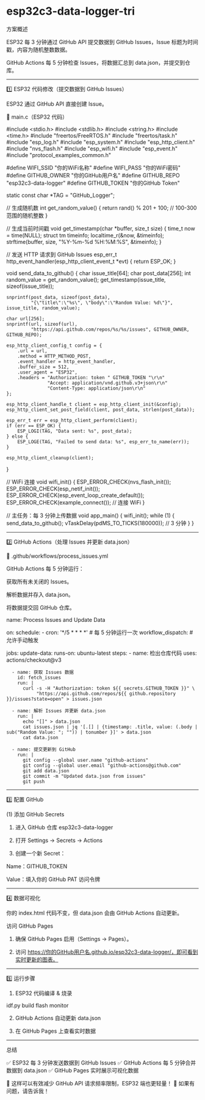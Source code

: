 # esp32c3-data-logger-tri
方案概述

ESP32 每 3 分钟通过 GitHub API 提交数据到 GitHub Issues，Issue 标题为时间戳，内容为随机整数数据。

GitHub Actions 每 5 分钟检查 Issues，将数据汇总到 data.json，并提交到仓库。



---

1️⃣ ESP32 代码修改（提交数据到 GitHub Issues）

ESP32 通过 GitHub API 直接创建 Issue。

📌 main.c（ESP32 代码）

#include <stdio.h>
#include <stdlib.h>
#include <string.h>
#include <time.h>
#include "freertos/FreeRTOS.h"
#include "freertos/task.h"
#include "esp_log.h"
#include "esp_system.h"
#include "esp_http_client.h"
#include "nvs_flash.h"
#include "esp_wifi.h"
#include "esp_event.h"
#include "protocol_examples_common.h"

#define WIFI_SSID "你的WiFi名称"
#define WIFI_PASS "你的WiFi密码"
#define GITHUB_OWNER "你的GitHub用户名"
#define GITHUB_REPO "esp32c3-data-logger"
#define GITHUB_TOKEN "你的GitHub Token"

static const char *TAG = "GitHub_Logger";

// 生成随机数
int get_random_value() {
    return rand() % 201 + 100; // 100-300 范围的随机整数
}

// 生成当前时间戳
void get_timestamp(char *buffer, size_t size) {
    time_t now = time(NULL);
    struct tm timeinfo;
    localtime_r(&now, &timeinfo);
    strftime(buffer, size, "%Y-%m-%d %H:%M:%S", &timeinfo);
}

// 发送 HTTP 请求到 GitHub Issues
esp_err_t http_event_handler(esp_http_client_event_t *evt) {
    return ESP_OK;
}

void send_data_to_github() {
    char issue_title[64];
    char post_data[256];
    int random_value = get_random_value();
    get_timestamp(issue_title, sizeof(issue_title));

    snprintf(post_data, sizeof(post_data),
             "{\"title\":\"%s\", \"body\":\"Random Value: %d\"}", issue_title, random_value);

    char url[256];
    snprintf(url, sizeof(url),
             "https://api.github.com/repos/%s/%s/issues", GITHUB_OWNER, GITHUB_REPO);

    esp_http_client_config_t config = {
        .url = url,
        .method = HTTP_METHOD_POST,
        .event_handler = http_event_handler,
        .buffer_size = 512,
        .user_agent = "ESP32",
        .headers = "Authorization: token " GITHUB_TOKEN "\r\n"
                   "Accept: application/vnd.github.v3+json\r\n"
                   "Content-Type: application/json\r\n"
    };

    esp_http_client_handle_t client = esp_http_client_init(&config);
    esp_http_client_set_post_field(client, post_data, strlen(post_data));

    esp_err_t err = esp_http_client_perform(client);
    if (err == ESP_OK) {
        ESP_LOGI(TAG, "Data sent: %s", post_data);
    } else {
        ESP_LOGE(TAG, "Failed to send data: %s", esp_err_to_name(err));
    }

    esp_http_client_cleanup(client);
}

// WiFi 连接
void wifi_init() {
    ESP_ERROR_CHECK(nvs_flash_init());
    ESP_ERROR_CHECK(esp_netif_init());
    ESP_ERROR_CHECK(esp_event_loop_create_default());
    ESP_ERROR_CHECK(example_connect()); // 连接 WiFi
}

// 主任务：每 3 分钟上传数据
void app_main() {
    wifi_init();
    while (1) {
        send_data_to_github();
        vTaskDelay(pdMS_TO_TICKS(180000)); // 3 分钟
    }
}


---

2️⃣ GitHub Actions（处理 Issues 并更新 data.json）

📌 .github/workflows/process_issues.yml

GitHub Actions 每 5 分钟运行：

获取所有未关闭的 Issues。

解析数据并存入 data.json。

将数据提交回 GitHub 仓库。


name: Process Issues and Update Data

on:
  schedule:
    - cron: '*/5 * * * *'  # 每 5 分钟运行一次
  workflow_dispatch:  # 允许手动触发

jobs:
  update-data:
    runs-on: ubuntu-latest
    steps:
      - name: 检出仓库代码
        uses: actions/checkout@v3

      - name: 获取 Issues 数据
        id: fetch_issues
        run: |
          curl -s -H "Authorization: token ${{ secrets.GITHUB_TOKEN }}" \
               "https://api.github.com/repos/${{ github.repository }}/issues?state=open" > issues.json

      - name: 解析 Issues 并更新 data.json
        run: |
          echo "[]" > data.json
          cat issues.json | jq '[.[] | {timestamp: .title, value: (.body | sub("Random Value: "; "")) | tonumber }]' > data.json
          cat data.json

      - name: 提交更新到 GitHub
        run: |
          git config --global user.name "github-actions"
          git config --global user.email "github-actions@github.com"
          git add data.json
          git commit -m "Updated data.json from issues"
          git push


---

3️⃣ 配置 GitHub

(1) 添加 GitHub Secrets

1. 进入 GitHub 仓库 esp32c3-data-logger


2. 打开 Settings → Secrets → Actions


3. 创建一个新 Secret：

Name：GITHUB_TOKEN

Value：填入你的 GitHub PAT 访问令牌





---

4️⃣ 数据可视化

你的 index.html 代码不变，但 data.json 会由 GitHub Actions 自动更新。

访问 GitHub Pages

1. 确保 GitHub Pages 启用（Settings → Pages）。


2. 访问 https://你的GitHub用户名.github.io/esp32c3-data-logger/，即可看到实时更新的图表。




---

5️⃣ 运行步骤

1. ESP32 代码编译 & 烧录



idf.py build flash monitor

2. GitHub Actions 自动更新 data.json


3. 在 GitHub Pages 上查看实时数据




---

总结

✅ ESP32 每 3 分钟发送数据到 GitHub Issues
✅ GitHub Actions 每 5 分钟合并数据到 data.json
✅ GitHub Pages 实时展示可视化数据

🔹 这样可以有效减少 GitHub API 请求频率限制，ESP32 端也更轻量！ 🚀
如果有问题，请告诉我！


